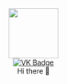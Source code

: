 <div id="header" align="center">
  <img src="https://media.giphy.com/media/JKo6P5QyuFkuhLlfVq/giphy.gif" width="100" />
</div>

<div id="social-networks" align="center">
  <a href="https://vk.com/sa1monk">
    <img src="https://img.shields.io/badge/VK-blue?logo=VK&logoColor=white&style=for-the-badge" alt="VK Badge" />
  </a>
<!--   <img src="https://img.shields.io/badge/Youtube-red?logo=youtube&logoColor=white&style=for-the-badge" alt="Youtube Badge" /> -->
</div>
<div id="greeting" align="center">
  Hi there 👋
</div>

<!--
**sa1mont/sa1mont** is a ✨ _special_ ✨ repository because its `README.md` (this file) appears on your GitHub profile.

Here are some ideas to get you started:

- 🔭 I’m currently working on ...
- 🌱 I’m currently learning ...
- 👯 I’m looking to collaborate on ...
- 🤔 I’m looking for help with ...
- 💬 Ask me about ...
- 📫 How to reach me: ...
- 😄 Pronouns: ...
- ⚡ Fun fact: ...
-->
